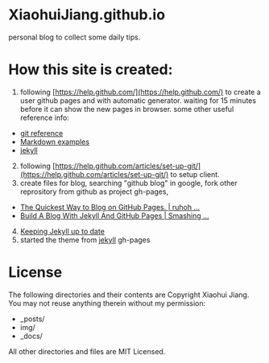 XiaohuiJiang.github.io
======================

personal blog to collect some daily tips.

How this site is created:
========================

1. following [https://help.github.com/](https://help.github.com/) to create a user github pages and with automatic generator. waiting for 15 minutes before it can show the new pages in browser.
some other useful reference info:
 * [git reference](http://gitref.org/index.html)
 * [Markdown examples](https://guides.github.com/features/mastering-markdown/)
 * [jekyll](http://jekyllrb.com/docs/home/)
2. following [https://help.github.com/articles/set-up-git/](https://help.github.com/articles/set-up-git/) to setup client.
3. create files for blog, searching "github blog" in google, fork other reprository from github as project gh-pages,
 * [The Quickest Way to Blog on GitHub Pages. | ruhoh ...](http://jekyllbootstrap.com/)
 * [Build A Blog With Jekyll And GitHub Pages | Smashing ...](http://www.smashingmagazine.com/2014/08/01/build-blog-jekyll-github-pages/)
4. [Keeping Jekyll up to date](https://help.github.com/articles/using-jekyll-with-pages/)
5. started the theme from [jekyll](https://github.com/jekyll/jekyll) gh-pages

License
=======
The following directories and their contents are Copyright Xiaohui Jiang.  You may not reuse anything therein without my permission:

*   _posts/
*   img/
*   _docs/

All other directories and files are MIT Licensed.

